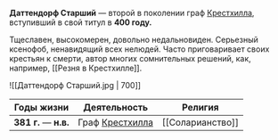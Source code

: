 **Даттендорф Старший** — второй в поколении граф [Крестхилла](Крестхилл.md), вступивший в свой титул в **400 году.**

Тщеславен, высокомерен, довольно недальновиден. Серьезный ксенофоб, ненавидящий всех нелюдей. Часто приговаривает своих крестьян к смерти, автор многих сомнительных решений, как, например, [[Резня в Крестхилле]].

![[Даттендорф Старший.jpg | 700]]

| Годы жизни             | Деятельность                 | Религия          |
| ---------------------- | ---------------------------- | ---------------- |
| **381  г.** — **н.в.** | Граф [Крестхилла](Крестхилл.md) | [[Соларианство]] |



